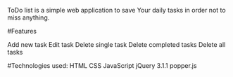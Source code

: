 ToDo list is a simple web application to save Your daily tasks in order not to miss anything.

#Features

Add new task
Edit task
Delete single task
Delete completed tasks
Delete all tasks

#Technologies used:
HTML
CSS
JavaScript
jQuery 3.1.1
popper.js
